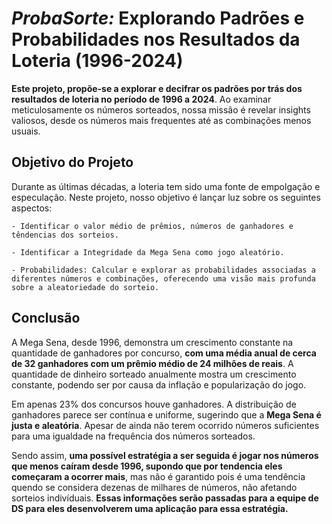 
# *ProbaSorte:* Explorando Padrões e Probabilidades nos Resultados da Loteria (1996-2024)

**Este projeto, propõe-se a explorar e decifrar os padrões por trás dos resultados de loteria no período de 1996 a 2024**. Ao examinar meticulosamente os números sorteados, nossa missão é revelar insights valiosos, desde os números mais frequentes até as combinações menos usuais.

## Objetivo do Projeto

Durante as últimas décadas, a loteria tem sido uma fonte de empolgação e especulação. Neste projeto, nosso objetivo é lançar luz sobre os seguintes aspectos:

    - Identificar o valor médio de prêmios, números de ganhadores e têndencias dos sorteios.

    - Identificar a Integridade da Mega Sena como jogo aleatório.

    - Probabilidades: Calcular e explorar as probabilidades associadas a diferentes números e combinações, oferecendo uma visão mais profunda sobre a aleatoriedade do sorteio.


## Conclusão

A Mega Sena, desde 1996, demonstra um crescimento constante na quantidade de ganhadores por concurso, **com uma média anual de cerca de 32 ganhadores com um prêmio médio de 24 milhões de reais**. A quantidade de dinheiro sorteado anualmente mostra um crescimento constante, podendo ser por causa da inflação e popularização do jogo.

Em apenas 23% dos concursos houve ganhadores. A distribuição de ganhadores parece ser contínua e uniforme, sugerindo que a **Mega Sena é justa e aleatória**. Apesar de ainda não terem ocorrido números suficientes para uma igualdade na frequência dos números sorteados.

Sendo assim, **uma possível estratégia a ser seguida é jogar nos números que menos caíram desde 1996, supondo que por tendencia eles começaram a ocorrer mais**, mas não é garantido pois é uma tendência quendo se considera dezenas de milhares de números, não afetando sorteios indivíduais. **Essas informações serão passadas para a equipe de DS para eles desenvolverem uma aplicação para essa estratégia.** 
